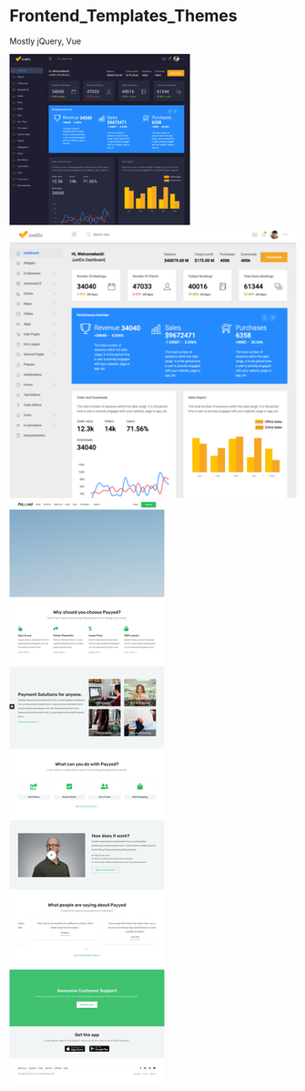 # Frontend_Templates_Themes
Mostly jQuery, Vue 

<img src="./justdo-provertical-dark.jpg" height="300px">
<img src="./justdo-vertical-default.jpg">
<img src="./payyed-money-transfer-and-online-payments.jpg">
